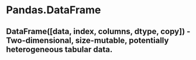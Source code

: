 Pandas.DataFrame
===
DataFrame([data, index, columns, dtype, copy]) - Two-dimensional, size-mutable, potentially heterogeneous tabular data.
---
